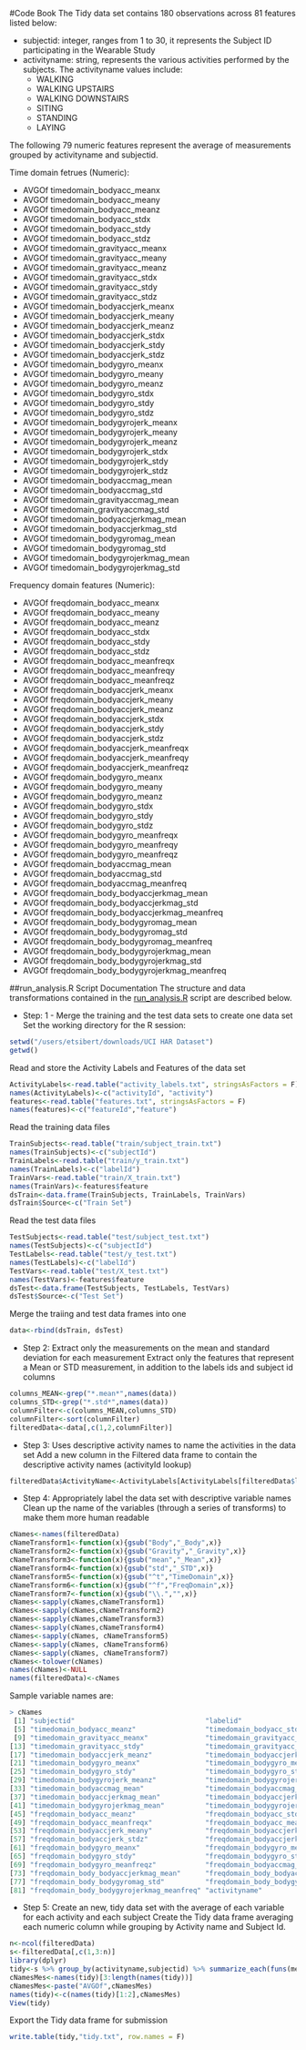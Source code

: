 
#Code Book
The Tidy data set contains 180 observations across 81 features listed below:

* subjectid: integer, ranges from 1 to 30, it represents the Subject ID participating in the Wearable Study
* activityname: string, represents the various activities performed by the subjects. The activityname values include:
  * WALKING 
  * WALKING UPSTAIRS 
  * WALKING DOWNSTAIRS
  * SITING
  * STANDING
  * LAYING
  
The following 79 numeric features represent the average of measurements grouped by activityname and subjectid.
  
Time domain fetrues (Numeric):
* AVGOf timedomain_bodyacc_meanx                 
* AVGOf timedomain_bodyacc_meany                
* AVGOf timedomain_bodyacc_meanz                 
* AVGOf timedomain_bodyacc_stdx                  
* AVGOf timedomain_bodyacc_stdy                  
* AVGOf timedomain_bodyacc_stdz                 
* AVGOf timedomain_gravityacc_meanx              
* AVGOf timedomain_gravityacc_meany             
* AVGOf timedomain_gravityacc_meanz             
* AVGOf timedomain_gravityacc_stdx              
* AVGOf timedomain_gravityacc_stdy               
* AVGOf timedomain_gravityacc_stdz               
* AVGOf timedomain_bodyaccjerk_meanx             
* AVGOf timedomain_bodyaccjerk_meany            
* AVGOf timedomain_bodyaccjerk_meanz            
* AVGOf timedomain_bodyaccjerk_stdx            
* AVGOf timedomain_bodyaccjerk_stdy              
* AVGOf timedomain_bodyaccjerk_stdz             
* AVGOf timedomain_bodygyro_meanx               
* AVGOf timedomain_bodygyro_meany                
* AVGOf timedomain_bodygyro_meanz                
* AVGOf timedomain_bodygyro_stdx                
* AVGOf timedomain_bodygyro_stdy                 
* AVGOf timedomain_bodygyro_stdz                 
* AVGOf timedomain_bodygyrojerk_meanx            
* AVGOf timedomain_bodygyrojerk_meany           
* AVGOf timedomain_bodygyrojerk_meanz           
* AVGOf timedomain_bodygyrojerk_stdx             
* AVGOf timedomain_bodygyrojerk_stdy             
* AVGOf timedomain_bodygyrojerk_stdz            
* AVGOf timedomain_bodyaccmag_mean             
* AVGOf timedomain_bodyaccmag_std                
* AVGOf timedomain_gravityaccmag_mean            
* AVGOf timedomain_gravityaccmag_std            
* AVGOf timedomain_bodyaccjerkmag_mean           
* AVGOf timedomain_bodyaccjerkmag_std            
* AVGOf timedomain_bodygyromag_mean            
* AVGOf timedomain_bodygyromag_std         
* AVGOf timedomain_bodygyrojerkmag_mean    
* AVGOf timedomain_bodygyrojerkmag_std

 Frequency domain features (Numeric):
* AVGOf freqdomain_bodyacc_meanx            
* AVGOf freqdomain_bodyacc_meany                
* AVGOf freqdomain_bodyacc_meanz                 
* AVGOf freqdomain_bodyacc_stdx                  
* AVGOf freqdomain_bodyacc_stdy                  
* AVGOf freqdomain_bodyacc_stdz                 
* AVGOf freqdomain_bodyacc_meanfreqx             
* AVGOf freqdomain_bodyacc_meanfreqy             
* AVGOf freqdomain_bodyacc_meanfreqz             
* AVGOf freqdomain_bodyaccjerk_meanx            
* AVGOf freqdomain_bodyaccjerk_meany             
* AVGOf freqdomain_bodyaccjerk_meanz             
* AVGOf freqdomain_bodyaccjerk_stdx            
* AVGOf freqdomain_bodyaccjerk_stdy             
* AVGOf freqdomain_bodyaccjerk_stdz              
* AVGOf freqdomain_bodyaccjerk_meanfreqx         
* AVGOf freqdomain_bodyaccjerk_meanfreqy         
* AVGOf freqdomain_bodyaccjerk_meanfreqz        
* AVGOf freqdomain_bodygyro_meanx                
* AVGOf freqdomain_bodygyro_meany        
* AVGOf freqdomain_bodygyro_meanz                
* AVGOf freqdomain_bodygyro_stdx                
* AVGOf freqdomain_bodygyro_stdy                
* AVGOf freqdomain_bodygyro_stdz                
* AVGOf freqdomain_bodygyro_meanfreqx            
* AVGOf freqdomain_bodygyro_meanfreqy           
* AVGOf freqdomain_bodygyro_meanfreqz            
* AVGOf freqdomain_bodyaccmag_mean            
* AVGOf freqdomain_bodyaccmag_std              
* AVGOf freqdomain_bodyaccmag_meanfreq          
* AVGOf freqdomain_body_bodyaccjerkmag_mean      
* AVGOf freqdomain_body_bodyaccjerkmag_std      
* AVGOf freqdomain_body_bodyaccjerkmag_meanfreq  
* AVGOf freqdomain_body_bodygyromag_mean  
* AVGOf freqdomain_body_bodygyromag_std          
* AVGOf freqdomain_body_bodygyromag_meanfreq     
* AVGOf freqdomain_body_bodygyrojerkmag_mean     
* AVGOf freqdomain_body_bodygyrojerkmag_std     
* AVGOf freqdomain_body_bodygyrojerkmag_meanfreq

##run_analysis.R Script Documentation
The structure and data transformations contained in the [run_analysis.R](https://github.com/etsibert/GetCleanData_Week4Project/blob/master/run_analysis.R) script are described below.

* Step: 1 - Merge the training and the test data sets to create one data set
Set the working directory for the R session:
```R
setwd("/users/etsibert/downloads/UCI HAR Dataset")
getwd()
```
Read and store the Activity Labels and Features of the data set
```R
ActivityLabels<-read.table("activity_labels.txt", stringsAsFactors = F)
names(ActivityLabels)<-c("activityId", "activity")
features<-read.table("features.txt", stringsAsFactors = F)
names(features)<-c("featureId","feature")
```
Read the training data files
```R
TrainSubjects<-read.table("train/subject_train.txt")
names(TrainSubjects)<-c("subjectId")
TrainLabels<-read.table("train/y_train.txt")
names(TrainLabels)<-c("labelId")
TrainVars<-read.table("train/X_train.txt")
names(TrainVars)<-features$feature
dsTrain<-data.frame(TrainSubjects, TrainLabels, TrainVars)
dsTrain$Source<-c("Train Set")
```
Read the test data files
```R
TestSubjects<-read.table("test/subject_test.txt")
names(TestSubjects)<-c("subjectId")
TestLabels<-read.table("test/y_test.txt")
names(TestLabels)<-c("labelId")
TestVars<-read.table("test/X_test.txt")
names(TestVars)<-features$feature
dsTest<-data.frame(TestSubjects, TestLabels, TestVars)
dsTest$Source<-c("Test Set")
```
Merge the traiing and test data frames into one
```R
data<-rbind(dsTrain, dsTest)
```
* Step 2: Extract only the measurements on the mean and standard deviation for each measurement
Extract only the features that represent a Mean or STD measurement, in addition to the labels ids and subject id columns
```R
columns_MEAN<-grep("*.mean*",names(data))
columns_STD<-grep("*.std*",names(data))
columnFilter<-c(columns_MEAN,columns_STD)
columnFilter<-sort(columnFilter)
filteredData<-data[,c(1,2,columnFilter)]
```
* Step 3: Uses descriptive activity names to name the activities in the data set
Add a new column in the Filtered data frame to contain the descriptive activity names (activityId lookup)
```R
filteredData$ActivityName<-ActivityLabels[ActivityLabels[filteredData$labelId,1],2]
```
* Step 4: Appropriately label the data set with descriptive variable names
Clean up the name of the variables (through a series of transforms) to make them more human readable
```R
cNames<-names(filteredData)
cNameTransform1<-function(x){gsub("Body","_Body",x)}
cNameTransform2<-function(x){gsub("Gravity","_Gravity",x)}
cNameTransform3<-function(x){gsub("mean","_Mean",x)}
cNameTransform4<-function(x){gsub("std","_STD",x)}
cNameTransform5<-function(x){gsub("^t","TimeDomain",x)}
cNameTransform6<-function(x){gsub("^f","FreqDomain",x)}
cNameTransform7<-function(x){gsub("\\.","",x)}
cNames<-sapply(cNames,cNameTransform1)
cNames<-sapply(cNames,cNameTransform2)
cNames<-sapply(cNames,cNameTransform3)
cNames<-sapply(cNames,cNameTransform4)
cNames<-sapply(cNames, cNameTransform5)
cNames<-sapply(cNames, cNameTransform6)
cNames<-sapply(cNames, cNameTransform7)
cNames<-tolower(cNames)
names(cNames)<-NULL
names(filteredData)<-cNames
```
Sample variable names are:
```R
> cNames
 [1] "subjectid"                                "labelid"                                  "timedomain_bodyacc_meanx"                 "timedomain_bodyacc_meany"                
 [5] "timedomain_bodyacc_meanz"                 "timedomain_bodyacc_stdx"                  "timedomain_bodyacc_stdy"                  "timedomain_bodyacc_stdz"                 
 [9] "timedomain_gravityacc_meanx"              "timedomain_gravityacc_meany"              "timedomain_gravityacc_meanz"              "timedomain_gravityacc_stdx"              
[13] "timedomain_gravityacc_stdy"               "timedomain_gravityacc_stdz"               "timedomain_bodyaccjerk_meanx"             "timedomain_bodyaccjerk_meany"            
[17] "timedomain_bodyaccjerk_meanz"             "timedomain_bodyaccjerk_stdx"              "timedomain_bodyaccjerk_stdy"              "timedomain_bodyaccjerk_stdz"             
[21] "timedomain_bodygyro_meanx"                "timedomain_bodygyro_meany"                "timedomain_bodygyro_meanz"                "timedomain_bodygyro_stdx"                
[25] "timedomain_bodygyro_stdy"                 "timedomain_bodygyro_stdz"                 "timedomain_bodygyrojerk_meanx"            "timedomain_bodygyrojerk_meany"           
[29] "timedomain_bodygyrojerk_meanz"            "timedomain_bodygyrojerk_stdx"             "timedomain_bodygyrojerk_stdy"             "timedomain_bodygyrojerk_stdz"            
[33] "timedomain_bodyaccmag_mean"               "timedomain_bodyaccmag_std"                "timedomain_gravityaccmag_mean"            "timedomain_gravityaccmag_std"            
[37] "timedomain_bodyaccjerkmag_mean"           "timedomain_bodyaccjerkmag_std"            "timedomain_bodygyromag_mean"              "timedomain_bodygyromag_std"              
[41] "timedomain_bodygyrojerkmag_mean"          "timedomain_bodygyrojerkmag_std"           "freqdomain_bodyacc_meanx"                 "freqdomain_bodyacc_meany"                
[45] "freqdomain_bodyacc_meanz"                 "freqdomain_bodyacc_stdx"                  "freqdomain_bodyacc_stdy"                  "freqdomain_bodyacc_stdz"                 
[49] "freqdomain_bodyacc_meanfreqx"             "freqdomain_bodyacc_meanfreqy"             "freqdomain_bodyacc_meanfreqz"             "freqdomain_bodyaccjerk_meanx"            
[53] "freqdomain_bodyaccjerk_meany"             "freqdomain_bodyaccjerk_meanz"             "freqdomain_bodyaccjerk_stdx"              "freqdomain_bodyaccjerk_stdy"             
[57] "freqdomain_bodyaccjerk_stdz"              "freqdomain_bodyaccjerk_meanfreqx"         "freqdomain_bodyaccjerk_meanfreqy"         "freqdomain_bodyaccjerk_meanfreqz"        
[61] "freqdomain_bodygyro_meanx"                "freqdomain_bodygyro_meany"                "freqdomain_bodygyro_meanz"                "freqdomain_bodygyro_stdx"                
[65] "freqdomain_bodygyro_stdy"                 "freqdomain_bodygyro_stdz"                 "freqdomain_bodygyro_meanfreqx"            "freqdomain_bodygyro_meanfreqy"           
[69] "freqdomain_bodygyro_meanfreqz"            "freqdomain_bodyaccmag_mean"               "freqdomain_bodyaccmag_std"                "freqdomain_bodyaccmag_meanfreq"          
[73] "freqdomain_body_bodyaccjerkmag_mean"      "freqdomain_body_bodyaccjerkmag_std"       "freqdomain_body_bodyaccjerkmag_meanfreq"  "freqdomain_body_bodygyromag_mean"        
[77] "freqdomain_body_bodygyromag_std"          "freqdomain_body_bodygyromag_meanfreq"     "freqdomain_body_bodygyrojerkmag_mean"     "freqdomain_body_bodygyrojerkmag_std"     
[81] "freqdomain_body_bodygyrojerkmag_meanfreq" "activityname"
```

* Step 5: Create an new, tidy data set with the average of each variable for each activity and each subject
Create the Tidy data frame averaging each numeric column while grouping by Activity name and Subject Id.
```R
n<-ncol(filteredData)
s<-filteredData[,c(1,3:n)]
library(dplyr)
tidy<-s %>% group_by(activityname,subjectid) %>% summarize_each(funs(mean))
cNamesMes<-names(tidy)[3:length(names(tidy))]
cNamesMes<-paste("AVGOf",cNamesMes)
names(tidy)<-c(names(tidy)[1:2],cNamesMes)
View(tidy)
```
Export the Tidy data frame for submission
```R
write.table(tidy,"tidy.txt", row.names = F)
```

